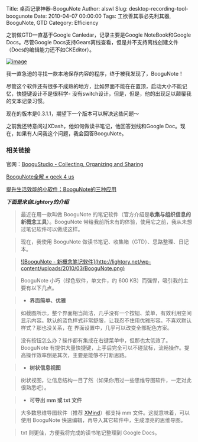 Title: 桌面记录神器-BooguNote
Author: alswl
Slug: desktop-recording-tool-boogunote
Date: 2010-04-07 00:00:00
Tags: 工欲善其事必先利其器, BooguNote, GTD
Category: Efficiency

之前做GTD一直基于Google Canledar，记录主要是Google NoteBook和Google Docs。尽管Google
Docs支持Gears离线查看，但是并不支持离线创建文件（Docs的编辑能力还不如CKEditor）。

[![image](http://77g0h6.com1.z0.glb.clouddn.com/2010/04/boogu_note.jpg)](http://upload-log4d.qiniudn.com/2010/04/boogu_note.jpg)

我一直急迫的寻找一款本地保存内容的程序，终于被我发现了，BooguNote！

尽管这个软件还有很多不成熟的地方，比如界面不能在在置顶，启动大小不能记忆，快捷键设计不是很科学-
没有switch设计，但是，但是，他的出现足以颠覆我的文本记录习惯。

现在的版本是0.3.1.1，期望下一个版本可以解决这些问题～

之前我还特意问过XDash，他如何做读书笔记，他回答划线和Google Doc。现在，如果有人问我这个问题，我会回答BooguNote。

### 相关链接

官网：[BooguStudio - Collecting, Organizing and Sharing](http://boogu.me/)

[BooguNote全解 « geek 4 us](http://geek4.us/all-in-boogunote/)

[提升生活效能的小软件：BooguNote的三种应用](http://www.gtdstudy.com/?p=1761&replytocom=124821)

***下面是来自Lightory的介绍***

> 最近在用一款叫做 BooguNote 的笔记软件（官方介绍是**收集与组织信息的新概念工具**）。BooguNote
带给我前所未有的体验，使用它之前，我从未想过笔记软件可以做成这样。

>

> 现在，我使用 BooguNote 做读书笔记、收集箱（GTD）、思路整理、日记本。

>

> [![BooguNote - 新概念笔记软件](http://lightory.net/wp-
content/uploads/2010/03/BooguNote.png)](http://lightory.net/boogunote/479/)

>

> BooguNote 小巧（绿色软件，单文件，约 600 KB）而强悍，吸引我的主要有以下几点。

>

>   * **界面简单、优雅**

>

> 如截图所示，整个界面相当简洁，几乎没有一个按钮、菜单，有效利用空间显示内容。默认的蓝色样式非常舒服，让我忍不住用优雅形容。不喜欢默认样式？那也没关系，在
界面设置中，几乎可以改变全部配色方案。

>

> 没有按钮怎么办？操作都有集成在右键菜单中，但那也太低效了。BooguNote
有提供大量快捷键，上手后完全可以不碰鼠标，流畅操作。提高操作效率倒是其次，主要是能够不打断思路。

>

>   * **树状信息视图**

>

> 树状视图，让信息结构一目了然（如果你用过一些思维导图软件，一定对此很熟悉吧）。

>

>   * **可导出 mm 或 txt 文件**

>

> 大多数思维导图软件（推荐 [XMind](http://www.xmind.net/)）都支持 mm 文件。这就意味着，可以使用 BooguNote
快速编辑，再导入其它软件中，生成漂亮的思维导图。

>

> txt 则更佳，方便我将完成的读书笔记整理到 Google Docs。

